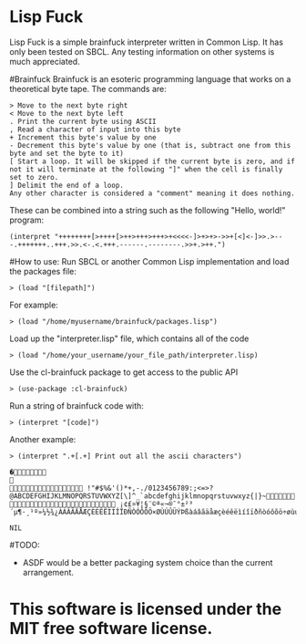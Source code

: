 # Lisp Fuck
Lisp Fuck is a simple brainfuck interpreter written in Common Lisp. It has only been tested on SBCL. Any testing information on other systems is much appreciated.

#Brainfuck
Brainfuck is an esoteric programming language that works on a theoretical byte tape. The commands are:
```
> Move to the next byte right
< Move to the next byte left
. Print the current byte using ASCII
, Read a character of input into this byte
+ Increment this byte's value by one
- Decrement this byte's value by one (that is, subtract one from this byte and set the byte to it)
[ Start a loop. It will be skipped if the current byte is zero, and if not it will terminate at the following "]" when the cell is finally set to zero.
] Delimit the end of a loop. 
Any other character is considered a "comment" meaning it does nothing.
```

These can be combined into a string such as the following "Hello, world!" program:
```
(interpret "++++++++[>++++[>++>+++>+++>+<<<<-]>+>+>->>+[<]<-]>>.>---.+++++++..+++.>>.<-.<.+++.------.--------.>>+.>++.")
```
#How to use:
Run SBCL or another Common Lisp implementation and load the packages file:
```
> (load "[filepath]")
```
For example:
```
> (load "/home/myusername/brainfuck/packages.lisp")
```
Load up the "interpreter.lisp" file, which contains all of the code
```
> (load "/home/your_username/your_file_path/interpreter.lisp)
```
Use the cl-brainfuck package to get access to the public API
```
> (use-package :cl-brainfuck)
```
Run a string of brainfuck code with:
```
> (interpret "[code]")
```
Another example:
```
> (interpret ".+[.+] Print out all the ascii characters")

�	

 !"#$%&'()*+,-./0123456789:;<=>?@ABCDEFGHIJKLMNOPQRSTUVWXYZ[\]^_`abcdefghijklmnopqrstuvwxyz{|}~ ¡¢£¤¥¦§¨©ª«¬­®¯°±²³´µ¶·¸¹º»¼½¾¿ÀÁÂÃÄÅÆÇÈÉÊËÌÍÎÏÐÑÒÓÔÕÖ×ØÙÚÛÜÝÞßàáâãäåæçèéêëìíîïðñòóôõö÷øùúûüýþÿ

NIL
```
#TODO:
 - ASDF would be a better packaging system choice than the current arrangement.
 
This software is licensed under the MIT free software license.
===============
